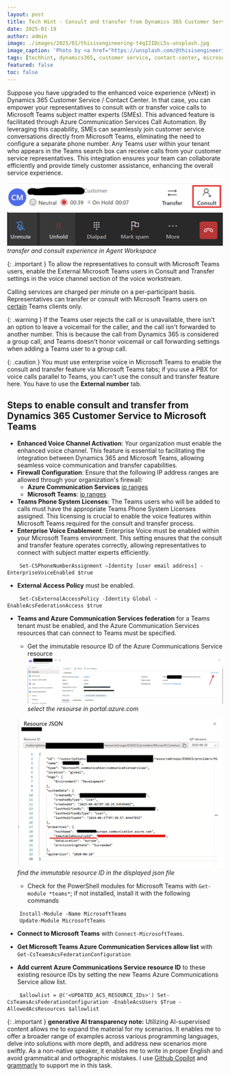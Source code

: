 ```yaml
---
layout: post
title: Tech Hint - Consult and transfer from Dynamics 365 Customer Service or Contact Center to Microsoft Teams
date: 2025-01-19
author: admin
image: ./images/2025/01/thisisengineering-t4qI2IDcL5s-unsplash.jpg
image_caption: 'Photo by <a href="https://unsplash.com/@thisisengineering?utm_content=creditCopyText&utm_medium=referral&utm_source=unsplash">ThisisEngineering</a> on <a href="https://unsplash.com/photos/man-in-blue-and-white-checkered-button-up-shirt-sitting-beside-man-in-yellow-shirt-t4qI2IDcL5s?utm_content=creditCopyText&utm_medium=referral&utm_source=unsplash">Unsplash</a>'
tags: [techhint, dynamics365, customer service, contact-center, microsoftteams]
featured: false
toc: false
---
```


Suppose you have upgraded to the enhanced voice experience (vNext) in Dynamics 365 Customer Service / Contact Center. In that case, you can empower your representatives to consult with or transfer voice calls to Microsoft Teams subject matter experts (SMEs). This advanced feature is facilitated through Azure Communication Services Call Automation. By leveraging this capability, SMEs can seamlessly join customer service conversations directly from Microsoft Teams, eliminating the need to configure a separate phone number. Any Teams user within your tenant who appears in the Teams search box can receive calls from your customer service representatives. This integration ensures your team can collaborate efficiently and provide timely customer assistance, enhancing the overall service experience.

![transfer and consult experience in Agent Workspace](https://raw.githubusercontent.com/holgerimbery/holgerimbery.blog/main/holgerimbery/images/2025/01/upgit_20250119_1737296027.png)
*transfer and consult experience in Agent Workspace*

{: .important }
To allow the representatives to consult with Microsoft Teams users, enable the External Microsoft Teams users in Consult and Transfer settings in the voice channel section of the voice workstream.

Calling services are charged per minute on a per-participant basis. Representatives can transfer or consult with Microsoft Teams users on [certain](https://learn.microsoft.com/en-us/azure/communication-services/concepts/call-automation/call-automation-teams-interop#supported-teams-clients) Teams clients only.

{: .warning }
If the Teams user rejects the call or is unavailable, there isn't an option to leave a voicemail for the caller, and the call isn't forwarded to another number. This is because the call from Dynamics 365 is considered a group call, and Teams doesn't honor voicemail or call forwarding settings when adding a Teams user to a group call.

{: .caution }
You must use enterprise voice in Microsoft Teams to enable the consult and transfer feature via Microsoft Teams tabs; if you use a PBX for voice calls parallel to Teams, you can't use the consult and transfer feature here. You have to use the **External number** tab.

## Steps to enable consult and transfer from Dynamics 365 Customer Service to Microsoft Teams

* **Enhanced Voice Channel Activation**: Your organization must enable the enhanced voice channel. This feature is essential to facilitating the integration between Dynamics 365 and Microsoft Teams, allowing seamless voice communication and transfer capabilities.
* **Firewall Configuration**: Ensure that the following IP address ranges are allowed through your organization's firewall:
    * **Azure Communication Services** [ip ranges](https://learn.microsoft.com/en-us/azure/communication-services/concepts/voice-video-calling/network-requirements#firewall-configuration)
    * **Microsoft Teams**: [ip ranges](https://learn.microsoft.com/en-us/microsoft-365/enterprise/urls-and-ip-address-ranges?view=o365-worldwide#skype-for-business-online-and-microsoft-teams)
* **Teams Phone System Licenses**: The Teams users who will be added to calls must have the appropriate Teams Phone System Licenses assigned. This licensing is crucial to enable the voice features within Microsoft Teams required for the consult and transfer process.
* **Enterprise Voice Enablement**: Enterprise Voice must be enabled within your Microsoft Teams environment. This setting ensures that the consult and transfer feature operates correctly, allowing representatives to connect with subject matter experts efficiently.


```shell
    Set-CSPhoneNumberAssignment –Identity [user email address] -EnterpriseVoiceEnabled $true
```


* **External Access Policy**  must be enabled.


```shell
    Set-CsExternalAccessPolicy -Identity Global -EnableAcsFederationAccess $true
```

* **Teams and Azure Communication Services federation**  for a Teams tenant must be enabled, and the Azure Communication Services resources that can connect to Teams must be specified. 

    * Get the immutable resource ID of the Azure Communications Service resource
    ![select the resource in portal.azure.com](https://raw.githubusercontent.com/holgerimbery/holgerimbery.blog/main/holgerimbery/images/2025/01/upgit_20250119_1737296459.png)
    *select the resourse in portal.azure.com*

    ![find the immutable resource ID in the displayed json file](https://raw.githubusercontent.com/holgerimbery/holgerimbery.blog/main/holgerimbery/images/2025/01/upgit_20250119_1737296657.png)
    *find the immutable resource ID in the displayed json file*

    * Check for the PowerShell modules for Microsoft Teams with `Get-module *teams*`; if not installed, install it with the following commands
   
   
```shell
    Install-Module -Name MicrosoftTeams
    Update-Module MicrosoftTeams
```

* **Connect to Microsoft Teams** with  `Connect-MicrosoftTeams`.

* **Get Microsoft Teams Azure Communication Services allow list** with `Get-CsTeamsAcsFederationConfiguration` 

* **Add current Azure Communications Service resource ID** to these existing resource IDs  by setting the
new Teams Azure Communications Service allow list.

```shell
    $allowlist = @('<UPDATED_ACS_RESOURCE_IDs>') Set-CsTeamsAcsFederationConfiguration -EnableAcsUsers $True -AllowedAcsResources $allowlist
```


{: .important }
**generative AI transparency note:**
Utilizing AI-supervised content allows me to expand the material for my scenarios. It enables me to offer a broader range of examples across various programming languages, delve into solutions with more depth, and address new scenarios more swiftly. As a non-native speaker, it enables me to write in proper English and avoid grammatical and orthographic mistakes. I use [Github Copilot](https://github.com/features/copilot) and [grammarly](https://www.grammarly.com) to support me in this task. 







